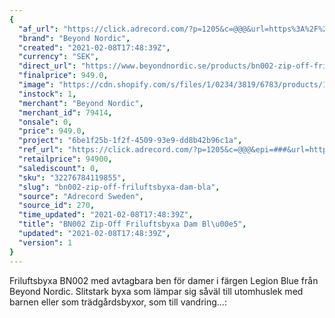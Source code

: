 ```yaml
---
{
  "af_url": "https://click.adrecord.com/?p=1205&c=@@@&url=https%3A%2F%2Fwww.beyondnordic.se%2Fproducts%2Fbn002-zip-off-friluftsbyxa-dam-legion-blue",
  "brand": "Beyond Nordic",
  "created": "2021-02-08T17:48:39Z",
  "currency": "SEK",
  "direct_url": "https://www.beyondnordic.se/products/bn002-zip-off-friluftsbyxa-dam-legion-blue",
  "finalprice": 949.0,
  "image": "https://cdn.shopify.com/s/files/1/0234/3819/6783/products/1a73db6ad62ca34d53cabdd5c75c7fcbd877d5ea_2048x2048.jpg",
  "instock": 1,
  "merchant": "Beyond Nordic",
  "merchant_id": 79414,
  "onsale": 0,
  "price": 949.0,
  "project": "6be1f25b-1f2f-4509-93e9-dd8b42b96c1a",
  "ref_url": "https://click.adrecord.com/?p=1205&c=@@@&epi=###&url=https%3A%2F%2Fwww.beyondnordic.se%2Fproducts%2Fbn002-zip-off-friluftsbyxa-dam-legion-blue",
  "retailprice": 94900,
  "salediscount": 0,
  "sku": "32276784119855",
  "slug": "bn002-zip-off-friluftsbyxa-dam-bla",
  "source": "Adrecord Sweden",
  "source_id": 270,
  "time_updated": "2021-02-08T17:48:39Z",
  "title": "BN002 Zip-Off Friluftsbyxa Dam Bl\u00e5",
  "updated": "2021-02-08T17:48:39Z",
  "version": 1
}
---
```


Friluftsbyxa BN002 med avtagbara ben för damer i färgen Legion Blue från Beyond Nordic. Slitstark byxa som lämpar sig såväl till utomhuslek med barnen eller som trädgårdsbyxor, som till vandring…:
